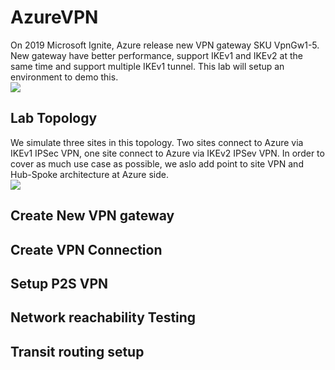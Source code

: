 AzureVPN
====================

On 2019 Microsoft Ignite, Azure release new VPN gateway SKU VpnGw1-5. New gateway have better performance, support IKEv1 and IKEv2 at the same time and support multiple IKEv1 tunnel. This lab will setup an environment to demo this. <br> 
![](https://github.com/yinghli/AzureVPN/blob/master/vpn.jpg)

Lab Topology
------------
We simulate three sites in this topology. Two sites connect to Azure via IKEv1 IPSec VPN, one site connect to Azure via IKEv2 IPSev VPN. In order to cover as much use case as possible, we aslo add point to site VPN and Hub-Spoke architecture at Azure side. <br>
![](https://github.com/yinghli/AzureVPN/blob/master/IKE.jpg)


Create New VPN gateway
---------


Create VPN Connection
----------

Setup P2S VPN
---------

Network reachability Testing
-----------

Transit routing setup
----------
